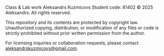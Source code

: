 Class & Lab work
Aleksandrs Kuzmicovs 
Student code: 81402
© 2025 Aleksandrs. All rights reserved.

This repository and its contents are protected by copyright law. Unauthorized copying, distribution, or modification of any files or code is strictly prohibited without prior written permission from the author.

For licensing inquiries or collaboration requests, please contact aleksandrskuzmicovs@gmail.com.

